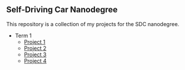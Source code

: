 ## Self-Driving Car Nanodegree
This repository is a collection of my projects for the SDC nanodegree.

* Term 1
  * [Project 1](https://github.com/CYHSM/carnd/tree/master/CarND-LaneLines-P1)
  * [Project 2](https://github.com/CYHSM/carnd/tree/master/CarND-Traffic-Sign-Classifier-Project)
  * [Project 3](https://github.com/CYHSM/carnd/tree/master/CarND-Behavioral-Cloning)
  * [Project 4](https://github.com/CYHSM/carnd/tree/master/CarND-Advanced-Lane-Lines)
